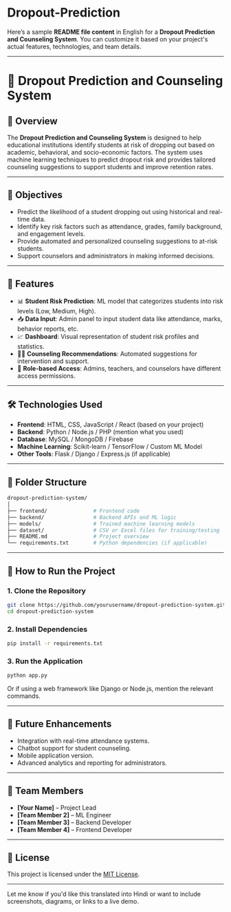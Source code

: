 # Dropout-Prediction
Here’s a sample **README file content** in English for a **Dropout Prediction and Counseling System**. You can customize it based on your project's actual features, technologies, and team details.

---

# 📘 Dropout Prediction and Counseling System

## 📝 Overview

The **Dropout Prediction and Counseling System** is designed to help educational institutions identify students at risk of dropping out based on academic, behavioral, and socio-economic factors. The system uses machine learning techniques to predict dropout risk and provides tailored counseling suggestions to support students and improve retention rates.

---

## 🎯 Objectives

* Predict the likelihood of a student dropping out using historical and real-time data.
* Identify key risk factors such as attendance, grades, family background, and engagement levels.
* Provide automated and personalized counseling suggestions to at-risk students.
* Support counselors and administrators in making informed decisions.

---

## 🧠 Features

* 📊 **Student Risk Prediction**: ML model that categorizes students into risk levels (Low, Medium, High).
* 📥 **Data Input**: Admin panel to input student data like attendance, marks, behavior reports, etc.
* 📈 **Dashboard**: Visual representation of student risk profiles and statistics.
* 🧑‍⚕️ **Counseling Recommendations**: Automated suggestions for intervention and support.
* 🔐 **Role-based Access**: Admins, teachers, and counselors have different access permissions.

---

## 🛠️ Technologies Used

* **Frontend**: HTML, CSS, JavaScript / React (based on your project)
* **Backend**: Python / Node.js / PHP (mention what you used)
* **Database**: MySQL / MongoDB / Firebase
* **Machine Learning**: Scikit-learn / TensorFlow / Custom ML Model
* **Other Tools**: Flask / Django / Express.js (if applicable)

---

## 📂 Folder Structure

```bash
dropout-prediction-system/
│
├── frontend/               # Frontend code
├── backend/                # Backend APIs and ML logic
├── models/                 # Trained machine learning models
├── dataset/                # CSV or Excel files for training/testing
├── README.md               # Project overview
└── requirements.txt        # Python dependencies (if applicable)
```

---

## 🚀 How to Run the Project

### 1. Clone the Repository

```bash
git clone https://github.com/yourusername/dropout-prediction-system.git
cd dropout-prediction-system
```

### 2. Install Dependencies

```bash
pip install -r requirements.txt
```

### 3. Run the Application

```bash
python app.py
```

Or if using a web framework like Django or Node.js, mention the relevant commands.

---

## 📌 Future Enhancements

* Integration with real-time attendance systems.
* Chatbot support for student counseling.
* Mobile application version.
* Advanced analytics and reporting for administrators.

---

## 👥 Team Members

* **\[Your Name]** – Project Lead
* **\[Team Member 2]** – ML Engineer
* **\[Team Member 3]** – Backend Developer
* **\[Team Member 4]** – Frontend Developer

---

## 📃 License

This project is licensed under the [MIT License](LICENSE).

---

Let me know if you'd like this translated into Hindi or want to include screenshots, diagrams, or links to a live demo.

